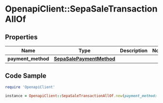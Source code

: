 # OpenapiClient::SepaSaleTransactionAllOf

## Properties

Name | Type | Description | Notes
------------ | ------------- | ------------- | -------------
**payment_method** | [**SepaSalePaymentMethod**](SepaSalePaymentMethod.md) |  | 

## Code Sample

```ruby
require 'OpenapiClient'

instance = OpenapiClient::SepaSaleTransactionAllOf.new(payment_method: null)
```


